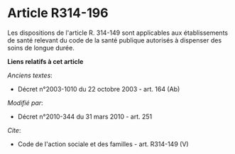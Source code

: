 # Article R314-196

Les dispositions de l'article R. 314-149 sont applicables aux établissements de santé relevant du code de la santé publique
autorisés à dispenser des soins de longue durée.

**Liens relatifs à cet article**

_Anciens textes_:

  - Décret n°2003-1010 du 22 octobre 2003 - art. 164 (Ab)

_Modifié par_:

  - Décret n°2010-344 du 31 mars 2010 - art. 251

_Cite_:

  - Code de l'action sociale et des familles - art. R314-149 (V)
